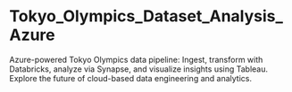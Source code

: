# Tokyo_Olympics_Dataset_Analysis_Azure
 Azure-powered Tokyo Olympics data pipeline: Ingest, transform with Databricks, analyze via Synapse, and visualize insights using Tableau. Explore the future of cloud-based data engineering and analytics.
